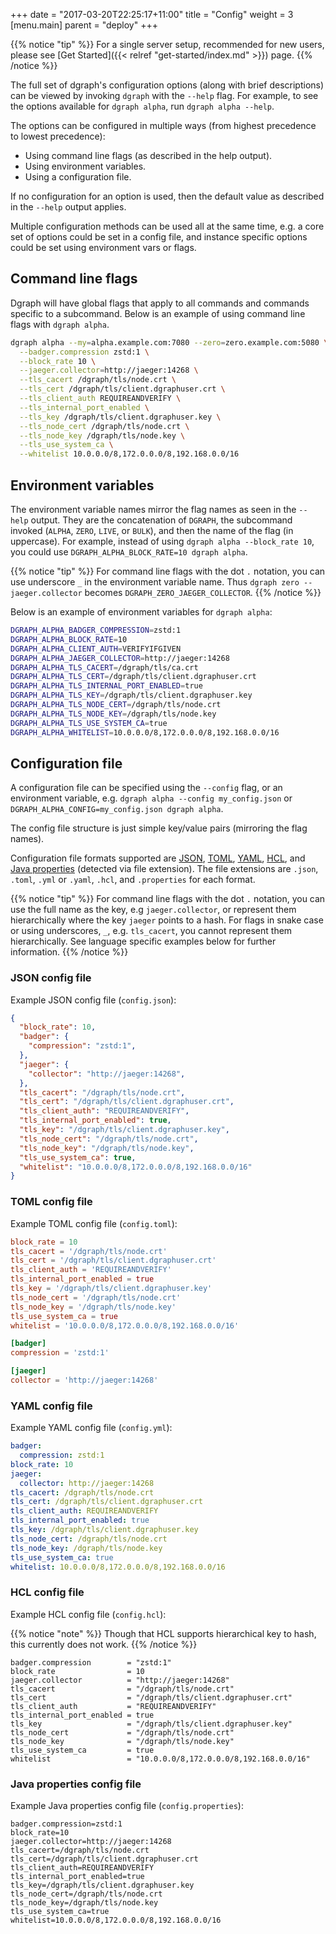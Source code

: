 +++
date = "2017-03-20T22:25:17+11:00"
title = "Config"
weight = 3
[menu.main]
    parent = "deploy"
+++

{{% notice "tip" %}}
For a single server setup, recommended for new users, please see [Get Started]({{< relref "get-started/index.md" >}}) page.
{{% /notice %}}

The full set of dgraph's configuration options (along with brief descriptions)
can be viewed by invoking `dgraph` with the `--help` flag. For example, to see
the options available for `dgraph alpha`, run `dgraph alpha --help`.

The options can be configured in multiple ways (from highest precedence to
lowest precedence):

- Using command line flags (as described in the help output).
- Using environment variables.
- Using a configuration file.

If no configuration for an option is used, then the default value as described
in the `--help` output applies.

Multiple configuration methods can be used all at the same time,  e.g. a core
set of options could be set in a config file, and instance specific options
could be set using environment vars or flags.

## Command line flags

Dgraph will have global flags that apply to all commands and commands specific to a subcommand. Below is an example of using command line flags with `dgraph alpha`.

```bash
dgraph alpha --my=alpha.example.com:7080 --zero=zero.example.com:5080 \
  --badger.compression zstd:1 \
  --block_rate 10 \
  --jaeger.collector=http://jaeger:14268 \
  --tls_cacert /dgraph/tls/node.crt \
  --tls_cert /dgraph/tls/client.dgraphuser.crt \
  --tls_client_auth REQUIREANDVERIFY \
  --tls_internal_port_enabled \
  --tls_key /dgraph/tls/client.dgraphuser.key \
  --tls_node_cert /dgraph/tls/node.crt \
  --tls_node_key /dgraph/tls/node.key \
  --tls_use_system_ca \
  --whitelist 10.0.0.0/8,172.0.0.0/8,192.168.0.0/16
```

## Environment variables

The environment variable names mirror the flag names as seen in the `--help`
output. They are the concatenation of `DGRAPH`, the subcommand invoked
(`ALPHA`, `ZERO`, `LIVE`, or `BULK`), and then the name of the flag (in
uppercase). For example, instead of using `dgraph alpha --block_rate 10`, you
could use `DGRAPH_ALPHA_BLOCK_RATE=10 dgraph alpha`.

{{% notice "tip" %}}
For command line flags with the dot `.` notation, you can use underscore `_` in the environment variable name.  Thus `dgraph zero --jaeger.collector` becomes `DGRAPH_ZERO_JAEGER_COLLECTOR`.
{{% /notice %}}

Below is an example of environment variables for `dgraph alpha`:

```bash
DGRAPH_ALPHA_BADGER_COMPRESSION=zstd:1
DGRAPH_ALPHA_BLOCK_RATE=10
DGRAPH_ALPHA_CLIENT_AUTH=VERIFYIFGIVEN
DGRAPH_ALPHA_JAEGER_COLLECTOR=http://jaeger:14268
DGRAPH_ALPHA_TLS_CACERT=/dgraph/tls/ca.crt
DGRAPH_ALPHA_TLS_CERT=/dgraph/tls/client.dgraphuser.crt
DGRAPH_ALPHA_TLS_INTERNAL_PORT_ENABLED=true
DGRAPH_ALPHA_TLS_KEY=/dgraph/tls/client.dgraphuser.key
DGRAPH_ALPHA_TLS_NODE_CERT=/dgraph/tls/node.crt
DGRAPH_ALPHA_TLS_NODE_KEY=/dgraph/tls/node.key
DGRAPH_ALPHA_TLS_USE_SYSTEM_CA=true
DGRAPH_ALPHA_WHITELIST=10.0.0.0/8,172.0.0.0/8,192.168.0.0/16
```

## Configuration file

A configuration file can be specified using the `--config` flag, or an
environment variable, e.g. `dgraph alpha --config my_config.json` or
`DGRAPH_ALPHA_CONFIG=my_config.json dgraph alpha`.

The config file structure is just simple key/value pairs (mirroring the flag
names).

Configuration file formats supported are [JSON](https://www.json.org/json-en.html), [TOML](https://toml.io/en/), [YAML](https://yaml.org/), [HCL](https://github.com/hashicorp/hcl), and [Java
properties](https://en.wikipedia.org/wiki/.properties) (detected via file extension). The file extensions are `.json`, `.toml`,
`.yml` or `.yaml`, `.hcl`, and `.properties` for each format.

{{% notice "tip" %}}
For command line flags with the dot `.` notation, you can use the full name as the key, e.g `jaeger.collector`, or represent them hierarchically where the key `jaeger` points to a hash.  For flags in snake case or using underscores, `_`, e.g. `tls_cacert`, you cannot represent them hierarchically.  See language specific examples below for further information.
{{% /notice %}}

### JSON config file

Example JSON config file (`config.json`):

```json
{
  "block_rate": 10,
  "badger": {
    "compression": "zstd:1",
  },
  "jaeger": {
    "collector": "http://jaeger:14268",
  },
  "tls_cacert": "/dgraph/tls/node.crt",
  "tls_cert": "/dgraph/tls/client.dgraphuser.crt",
  "tls_client_auth": "REQUIREANDVERIFY",
  "tls_internal_port_enabled": true,
  "tls_key": "/dgraph/tls/client.dgraphuser.key",
  "tls_node_cert": "/dgraph/tls/node.crt",
  "tls_node_key": "/dgraph/tls/node.key",
  "tls_use_system_ca": true,
  "whitelist": "10.0.0.0/8,172.0.0.0/8,192.168.0.0/16"
}
```

### TOML config file


Example TOML config file (`config.toml`):

```toml
block_rate = 10
tls_cacert = '/dgraph/tls/node.crt'
tls_cert = '/dgraph/tls/client.dgraphuser.crt'
tls_client_auth = 'REQUIREANDVERIFY'
tls_internal_port_enabled = true
tls_key = '/dgraph/tls/client.dgraphuser.key'
tls_node_cert = '/dgraph/tls/node.crt'
tls_node_key = '/dgraph/tls/node.key'
tls_use_system_ca = true
whitelist = '10.0.0.0/8,172.0.0.0/8,192.168.0.0/16'

[badger]
compression = 'zstd:1'

[jaeger]
collector = 'http://jaeger:14268'
```

### YAML config file

Example YAML config file (`config.yml`):

```yaml
badger:
  compression: zstd:1
block_rate: 10
jaeger:
  collector: http://jaeger:14268
tls_cacert: /dgraph/tls/node.crt
tls_cert: /dgraph/tls/client.dgraphuser.crt
tls_client_auth: REQUIREANDVERIFY
tls_internal_port_enabled: true
tls_key: /dgraph/tls/client.dgraphuser.key
tls_node_cert: /dgraph/tls/node.crt
tls_node_key: /dgraph/tls/node.key
tls_use_system_ca: true
whitelist: 10.0.0.0/8,172.0.0.0/8,192.168.0.0/16
```

### HCL config file

Example HCL config file (`config.hcl`):

{{% notice "note" %}}
Though that HCL supports hierarchical key to hash, this currently does not work.
{{% /notice %}}

```hcl
badger.compression        = "zstd:1"
block_rate                = 10
jaeger.collector          = "http://jaeger:14268"
tls_cacert                = "/dgraph/tls/node.crt"
tls_cert                  = "/dgraph/tls/client.dgraphuser.crt"
tls_client_auth           = "REQUIREANDVERIFY"
tls_internal_port_enabled = true
tls_key                   = "/dgraph/tls/client.dgraphuser.key"
tls_node_cert             = "/dgraph/tls/node.crt"
tls_node_key              = "/dgraph/tls/node.key"
tls_use_system_ca         = true
whitelist                 = "10.0.0.0/8,172.0.0.0/8,192.168.0.0/16"
```

### Java properties config file

Example Java properties config file (`config.properties`):

```properties
badger.compression=zstd:1
block_rate=10
jaeger.collector=http://jaeger:14268
tls_cacert=/dgraph/tls/node.crt
tls_cert=/dgraph/tls/client.dgraphuser.crt
tls_client_auth=REQUIREANDVERIFY
tls_internal_port_enabled=true
tls_key=/dgraph/tls/client.dgraphuser.key
tls_node_cert=/dgraph/tls/node.crt
tls_node_key=/dgraph/tls/node.key
tls_use_system_ca=true
whitelist=10.0.0.0/8,172.0.0.0/8,192.168.0.0/16
```

